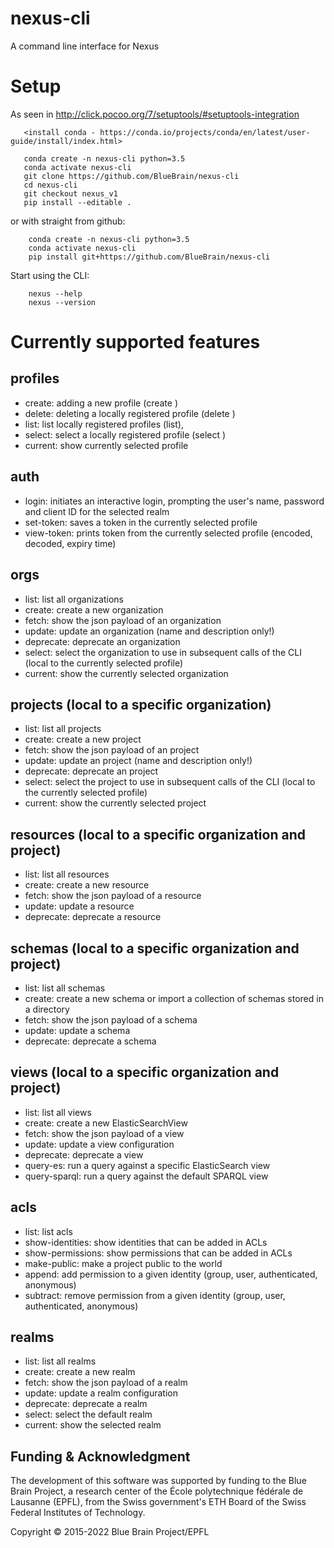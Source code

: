 # nexus-cli
A command line interface for Nexus

# Setup

As seen in http://click.pocoo.org/7/setuptools/#setuptools-integration
```
   <install conda - https://conda.io/projects/conda/en/latest/user-guide/install/index.html>

   conda create -n nexus-cli python=3.5
   conda activate nexus-cli
   git clone https://github.com/BlueBrain/nexus-cli
   cd nexus-cli
   git checkout nexus_v1
   pip install --editable .
```

or with straight from github:
```
    conda create -n nexus-cli python=3.5
    conda activate nexus-cli
    pip install git+https://github.com/BlueBrain/nexus-cli
```

Start using the CLI:
```
    nexus --help
    nexus --version
```

# Currently supported features

## profiles
* create: adding a new profile (create <name> <URL>)
* delete: deleting a locally registered profile (delete <name>)
* list: list locally registered profiles (list), 
* select: select a locally registered profile (select <name>)
* current: show currently selected profile

## auth
* login: initiates an interactive login, prompting the user's name, password and client ID for the selected realm
* set-token: saves a token in the currently selected profile
* view-token: prints token from the currently selected profile (encoded, decoded, expiry time)

## orgs
* list: list all organizations
* create: create a new organization
* fetch: show the json payload of an organization
* update: update an organization (name and description only!)
* deprecate: deprecate an organization
* select: select the organization to use in subsequent calls of the CLI (local to the currently selected profile)
* current: show the currently selected organization

## projects (local to a specific organization)
* list: list all projects
* create: create a new project
* fetch: show the json payload of an project
* update: update an project (name and description only!)
* deprecate: deprecate an project
* select: select the project to use in subsequent calls of the CLI (local to the currently selected profile)
* current: show the currently selected project

## resources (local to a specific organization and project)
* list: list all resources
* create: create a new resource
* fetch: show the json payload of a resource
* update: update a resource
* deprecate: deprecate a resource

## schemas (local to a specific organization and project)
* list: list all schemas
* create: create a new schema or import a collection of schemas stored in a directory
* fetch: show the json payload of a schema
* update: update a schema
* deprecate: deprecate a schema

## views (local to a specific organization and project)
* list: list all views
* create: create a new ElasticSearchView
* fetch: show the json payload of a view
* update: update a view configuration
* deprecate: deprecate a view
* query-es: run a query against a specific ElasticSearch view
* query-sparql: run a query against the default SPARQL view

## acls
* list: list acls
* show-identities: show identities that can be added in ACLs
* show-permissions: show permissions that can be added in ACLs
* make-public: make a project public to the world
* append: add permission to a given identity (group, user, authenticated, anonymous)
* subtract: remove permission from a given identity (group, user, authenticated, anonymous)

## realms
* list: list all realms
* create: create a new realm
* fetch: show the json payload of a realm
* update: update a realm configuration
* deprecate: deprecate a realm
* select: select the default realm
* current: show the selected realm

## Funding & Acknowledgment

The development of this software was supported by funding to the Blue Brain Project, a research center of the École polytechnique fédérale de
Lausanne (EPFL), from the Swiss government's ETH Board of the Swiss Federal Institutes of Technology.

Copyright © 2015-2022 Blue Brain Project/EPFL

